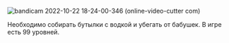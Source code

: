 ![bandicam 2022-10-22 18-24-00-346 (online-video-cutter com)](https://user-images.githubusercontent.com/78159702/197336662-b1a123fd-2813-45d2-810d-dc1bf9c47a5b.gif)

Необходимо собирать бутылки с водкой и убегать от бабушек. В игре есть 99 уровней.
